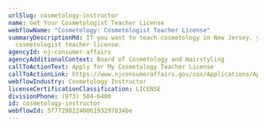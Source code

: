 ```yaml
---
urlSlug: cosmetology-instructor
name: Get Your Cosmetologist Teacher License
webflowName: "Cosmetology: Cosmetologist Teacher License"
summaryDescriptionMd: If you want to teach cosmetology in New Jersey, you need a
  cosmetologist teacher license.
agencyId: nj-consumer-affairs
agencyAdditionalContext: Board of Cosmetology and Hairstyling
callToActionText: Apply for My Cosmetology Teacher License
callToActionLink: https://www.njconsumeraffairs.gov/cos/Applications/Application-for-Authorization-to-Sit-for-the-Examination-and-for-Licensure.pdf
webflowIndustry: Cosmetology Instructor
licenseCertificationClassification: LICENSE
divisionPhone: (973) 504-6400
id: cosmetology-instructor
webflowId: 5f77298224006193297834be
---
```

